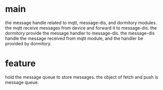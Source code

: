 # main
the message handle related to mqtt, message-dis, and dormitory modules.
the mqtt receive messages from device and forward it to message-dis.
the dormitory provide the message handler to message-dis.
the message-dis handle the message received from mqtt module, and the handler be provided by dormitory.

# feature
hold the message queue to store messages.
the object of fetch and push is message queue.
